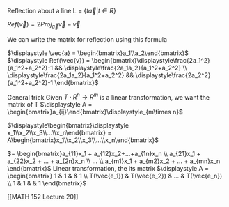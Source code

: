 Reflection about a line L = {$t\vec{a} | t\in R$}

$\displaystyle Ref(\vec{v}) = 2Proj_{\vec{a}}\vec{v} - \vec{v}$

We can write the matrix for reflection using this formula

$\displaystyle \vec{a} = \begin{bmatrix}a_1\\a_2\end{bmatrix}$
$\displaystyle Ref(\vec{v}) = \begin{bmatrix}\displaystyle\frac{2a_1^2}{a_1^2+a_2^2}-1 && \displaystyle\frac{2a_1a_2}{a_1^2+a_2^2} \\ \displaystyle\frac{2a_1a_2}{a_1^2+a_2^2} && \displaystyle\frac{2a_2^2}{a_1^2+a_2^2}-1 \end{bmatrix}$


General trick
	Given $T\cdot R^n \to R^m$ is a linear transformation, we want the matrix of T
		$\displaystyle A = \begin{bmatrix}a_{ij}\end{bmatrix}\displaystyle_{m\times n}$
		
$\displaystyle\begin{bmatrix}\displaystyle x_1\\x_2\\x_3\\...\\x_n\end{bmatrix} = A\begin{bmatrix}x_1\\x_2\\x_3\\...\\x_n\end{bmatrix}$

$= \begin{bmatrix}a_{11}x_1 + a_{12}x_2+...+a_{1n}x_n \\ a_{21}x_1 + a_{22}x_2 + ... + a_{2n}x_n \\ ... \\ a_{m1}x_1 + a_{m2}x_2 + ... + a_{mn}x_n  \end{bmatrix}$
Linear transformation, the its matrix
$\displaystyle A = \begin{bmatrix} 1 & 1 & & 1 \\ T(\vec{e_1}) & T(\vec{e_2}) & ... & T(\vec{e_n}) \\ 1 & 1 & & 1 \end{bmatrix}$

[[MATH 152 Lecture 20]]
